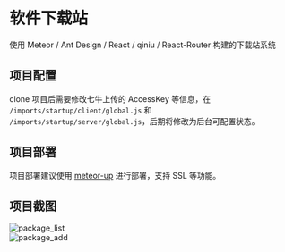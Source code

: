 # 软件下载站

使用 Meteor / Ant Design / React / qiniu / React-Router 构建的下载站系统

## 项目配置

clone 项目后需要修改七牛上传的 AccessKey 等信息，在 `/imports/startup/client/global.js` 和 `/imports/startup/server/global.js`，后期将修改为后台可配置状态。

## 项目部署

项目部署建议使用 [meteor-up](https://github.com/zodern/meteor-up) 进行部署，支持 SSL 等功能。

## 项目截图

<img src="https://raw.githubusercontent.com/nmgwddj/download-site/master/public/images/package_list.png" alt="package_list" title="package_list" />
<br>
<img src="https://raw.githubusercontent.com/nmgwddj/download-site/master/public/images/package_add.png" alt="package_add" title="package_add" />
